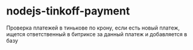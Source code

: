 # nodejs-tinkoff-payment

Проверка платежей в тинькове по крону, если есть новый платеж, ищется ответственный в битриксе за данный платеж и добавляется в базу

